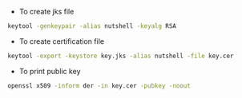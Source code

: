 - To create jks file

```bash
keytool -genkeypair -alias nutshell -keyalg RSA
```

- To create certification file
```bash
keytool -export -keystore key.jks -alias nutshell -file key.cer
```

-  To print public key
```bash
openssl x509 -inform der -in key.cer -pubkey -noout
```